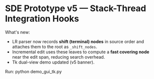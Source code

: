 
# SDE Prototype v5 — Stack-Thread Integration Hooks

What's new:
- LR parser now records **shift (terminal) nodes** in source order and attaches them to the root as `_shift_nodes`.
- Incremental edit uses these leaves to compute a **fast covering node** near the edit span, reducing search overhead.
- Tk dual-view demo updated (v5 banner).

Run:
  python demo_gui_tk.py
